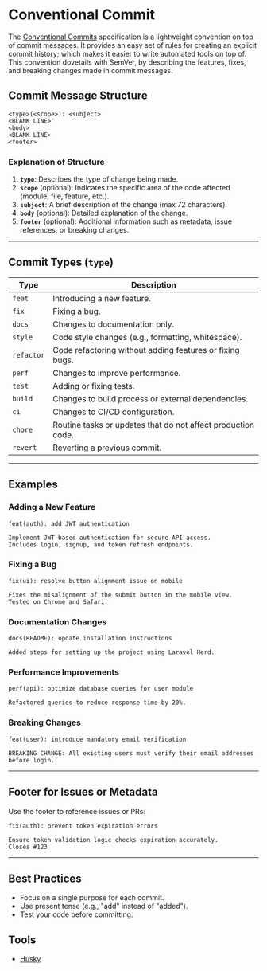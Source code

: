 
# Conventional Commit

The [Conventional Commits](https://www.conventionalcommits.org/en/v1.0.0/) specification is a lightweight convention on top of commit messages. It provides an easy set of rules for creating an explicit commit history; which makes it easier to write automated tools on top of. This convention dovetails with SemVer, by describing the features, fixes, and breaking changes made in commit messages.

## Commit Message Structure
```
<type>(<scope>): <subject>
<BLANK LINE>
<body>
<BLANK LINE>
<footer>
```

### Explanation of Structure
1. **`type`**: Describes the type of change being made.
2. **`scope`** (optional): Indicates the specific area of the code affected (module, file, feature, etc.).
3. **`subject`**: A brief description of the change (max 72 characters).
4. **`body`** (optional): Detailed explanation of the change.
5. **`footer`** (optional): Additional information such as metadata, issue references, or breaking changes.

---

## Commit Types (`type`)

| **Type**      | **Description**                                          |
|---------------|----------------------------------------------------------|
| `feat`        | Introducing a new feature.                               |
| `fix`         | Fixing a bug.                                            |
| `docs`        | Changes to documentation only.                           |
| `style`       | Code style changes (e.g., formatting, whitespace).       |
| `refactor`    | Code refactoring without adding features or fixing bugs. |
| `perf`        | Changes to improve performance.                          |
| `test`        | Adding or fixing tests.                                  |
| `build`       | Changes to build process or external dependencies.       |
| `ci`          | Changes to CI/CD configuration.                          |
| `chore`       | Routine tasks or updates that do not affect production code. |
| `revert`      | Reverting a previous commit.                             |

---

## Examples

### Adding a New Feature
```
feat(auth): add JWT authentication

Implement JWT-based authentication for secure API access.
Includes login, signup, and token refresh endpoints.
```

### Fixing a Bug
```
fix(ui): resolve button alignment issue on mobile

Fixes the misalignment of the submit button in the mobile view.
Tested on Chrome and Safari.
```

### Documentation Changes
```
docs(README): update installation instructions

Added steps for setting up the project using Laravel Herd.
```

### Performance Improvements
```
perf(api): optimize database queries for user module

Refactored queries to reduce response time by 20%.
```

### Breaking Changes
```
feat(user): introduce mandatory email verification

BREAKING CHANGE: All existing users must verify their email addresses before login.
```

---

## Footer for Issues or Metadata
Use the footer to reference issues or PRs:
```
fix(auth): prevent token expiration errors

Ensure token validation logic checks expiration accurately.
Closes #123
```

---

## Best Practices
- Focus on a single purpose for each commit.
- Use present tense (e.g., "add" instead of "added").
- Test your code before committing.

## Tools
- [Husky](https://typicode.github.io/husky/)
